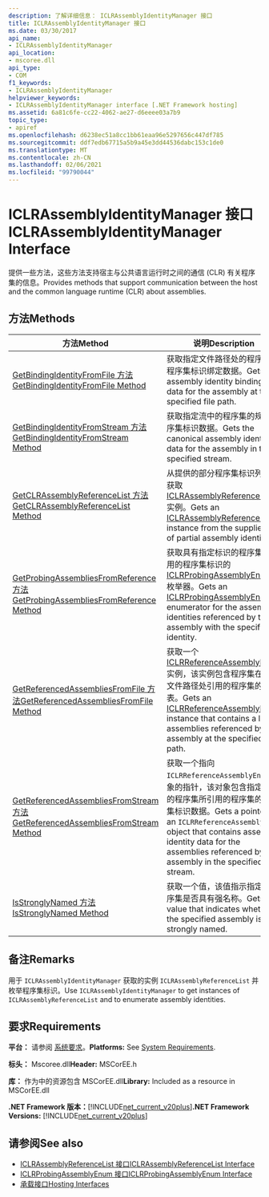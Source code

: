 ```yaml
---
description: 了解详细信息： ICLRAssemblyIdentityManager 接口
title: ICLRAssemblyIdentityManager 接口
ms.date: 03/30/2017
api_name:
- ICLRAssemblyIdentityManager
api_location:
- mscoree.dll
api_type:
- COM
f1_keywords:
- ICLRAssemblyIdentityManager
helpviewer_keywords:
- ICLRAssemblyIdentityManager interface [.NET Framework hosting]
ms.assetid: 6a81c6fe-cc22-4062-ae27-d6eeee03a7b9
topic_type:
- apiref
ms.openlocfilehash: d6238ec51a8cc1bb61eaa96e5297656c447df785
ms.sourcegitcommit: ddf7edb67715a5b9a45e3dd44536dabc153c1de0
ms.translationtype: MT
ms.contentlocale: zh-CN
ms.lasthandoff: 02/06/2021
ms.locfileid: "99790044"
---
```

# <a name="iclrassemblyidentitymanager-interface"></a><span data-ttu-id="6709a-103">ICLRAssemblyIdentityManager 接口</span><span class="sxs-lookup"><span data-stu-id="6709a-103">ICLRAssemblyIdentityManager Interface</span></span>

<span data-ttu-id="6709a-104">提供一些方法，这些方法支持宿主与公共语言运行时之间的通信 (CLR) 有关程序集的信息。</span><span class="sxs-lookup"><span data-stu-id="6709a-104">Provides methods that support communication between the host and the common language runtime (CLR) about assemblies.</span></span>  
  
## <a name="methods"></a><span data-ttu-id="6709a-105">方法</span><span class="sxs-lookup"><span data-stu-id="6709a-105">Methods</span></span>  
  
|<span data-ttu-id="6709a-106">方法</span><span class="sxs-lookup"><span data-stu-id="6709a-106">Method</span></span>|<span data-ttu-id="6709a-107">说明</span><span class="sxs-lookup"><span data-stu-id="6709a-107">Description</span></span>|  
|------------|-----------------|  
|[<span data-ttu-id="6709a-108">GetBindingIdentityFromFile 方法</span><span class="sxs-lookup"><span data-stu-id="6709a-108">GetBindingIdentityFromFile Method</span></span>](iclrassemblyidentitymanager-getbindingidentityfromfile-method.md)|<span data-ttu-id="6709a-109">获取指定文件路径处的程序集的程序集标识绑定数据。</span><span class="sxs-lookup"><span data-stu-id="6709a-109">Gets the assembly identity binding data for the assembly at the specified file path.</span></span>|  
|[<span data-ttu-id="6709a-110">GetBindingIdentityFromStream 方法</span><span class="sxs-lookup"><span data-stu-id="6709a-110">GetBindingIdentityFromStream Method</span></span>](iclrassemblyidentitymanager-getbindingidentityfromstream-method.md)|<span data-ttu-id="6709a-111">获取指定流中的程序集的规范程序集标识数据。</span><span class="sxs-lookup"><span data-stu-id="6709a-111">Gets the canonical assembly identity data for the assembly in the specified stream.</span></span>|  
|[<span data-ttu-id="6709a-112">GetCLRAssemblyReferenceList 方法</span><span class="sxs-lookup"><span data-stu-id="6709a-112">GetCLRAssemblyReferenceList Method</span></span>](iclrassemblyidentitymanager-getclrassemblyreferencelist-method.md)|<span data-ttu-id="6709a-113">从提供的部分程序集标识列表中获取 [ICLRAssemblyReferenceList](iclrassemblyreferencelist-interface.md) 实例。</span><span class="sxs-lookup"><span data-stu-id="6709a-113">Gets an [ICLRAssemblyReferenceList](iclrassemblyreferencelist-interface.md) instance from the supplied list of partial assembly identities.</span></span>|  
|[<span data-ttu-id="6709a-114">GetProbingAssembliesFromReference 方法</span><span class="sxs-lookup"><span data-stu-id="6709a-114">GetProbingAssembliesFromReference Method</span></span>](iclrassemblyidentitymanager-getprobingassembliesfromreference-method.md)|<span data-ttu-id="6709a-115">获取具有指定标识的程序集所引用的程序集标识的 [ICLRProbingAssemblyEnum](iclrprobingassemblyenum-interface.md) 枚举器。</span><span class="sxs-lookup"><span data-stu-id="6709a-115">Gets an [ICLRProbingAssemblyEnum](iclrprobingassemblyenum-interface.md) enumerator for the assembly identities referenced by the assembly with the specified identity.</span></span>|  
|[<span data-ttu-id="6709a-116">GetReferencedAssembliesFromFile 方法</span><span class="sxs-lookup"><span data-stu-id="6709a-116">GetReferencedAssembliesFromFile Method</span></span>](iclrassemblyidentitymanager-getreferencedassembliesfromfile-method.md)|<span data-ttu-id="6709a-117">获取一个 [ICLRReferenceAssemblyEnum](iclrreferenceassemblyenum-interface.md) 实例，该实例包含程序集在指定文件路径处引用的程序集的列表。</span><span class="sxs-lookup"><span data-stu-id="6709a-117">Gets an [ICLRReferenceAssemblyEnum](iclrreferenceassemblyenum-interface.md) instance that contains a list of assemblies referenced by the assembly at the specified file path.</span></span>|  
|[<span data-ttu-id="6709a-118">GetReferencedAssembliesFromStream 方法</span><span class="sxs-lookup"><span data-stu-id="6709a-118">GetReferencedAssembliesFromStream Method</span></span>](iclrassemblyidentitymanager-getreferencedassembliesfromstream-method.md)|<span data-ttu-id="6709a-119">获取一个指向 `ICLRReferenceAssemblyEnum` 对象的指针，该对象包含指定流中的程序集所引用的程序集的程序集标识数据。</span><span class="sxs-lookup"><span data-stu-id="6709a-119">Gets a pointer to an `ICLRReferenceAssemblyEnum` object that contains assembly identity data for the assemblies referenced by the assembly in the specified stream.</span></span>|  
|[<span data-ttu-id="6709a-120">IsStronglyNamed 方法</span><span class="sxs-lookup"><span data-stu-id="6709a-120">IsStronglyNamed Method</span></span>](iclrassemblyidentitymanager-isstronglynamed-method.md)|<span data-ttu-id="6709a-121">获取一个值，该值指示指定的程序集是否具有强名称。</span><span class="sxs-lookup"><span data-stu-id="6709a-121">Gets a value that indicates whether the specified assembly is strongly named.</span></span>|  
  
## <a name="remarks"></a><span data-ttu-id="6709a-122">备注</span><span class="sxs-lookup"><span data-stu-id="6709a-122">Remarks</span></span>  

 <span data-ttu-id="6709a-123">用于 `ICLRAssemblyIdentityManager` 获取的实例 `ICLRAssemblyReferenceList` 并枚举程序集标识。</span><span class="sxs-lookup"><span data-stu-id="6709a-123">Use `ICLRAssemblyIdentityManager` to get instances of `ICLRAssemblyReferenceList` and to enumerate assembly identities.</span></span>  
  
## <a name="requirements"></a><span data-ttu-id="6709a-124">要求</span><span class="sxs-lookup"><span data-stu-id="6709a-124">Requirements</span></span>  

 <span data-ttu-id="6709a-125">**平台：** 请参阅 [系统要求](../../get-started/system-requirements.md)。</span><span class="sxs-lookup"><span data-stu-id="6709a-125">**Platforms:** See [System Requirements](../../get-started/system-requirements.md).</span></span>  
  
 <span data-ttu-id="6709a-126">**标头：** Mscoree.dll</span><span class="sxs-lookup"><span data-stu-id="6709a-126">**Header:** MSCorEE.h</span></span>  
  
 <span data-ttu-id="6709a-127">**库：** 作为中的资源包含 MSCorEE.dll</span><span class="sxs-lookup"><span data-stu-id="6709a-127">**Library:** Included as a resource in MSCorEE.dll</span></span>  
  
 <span data-ttu-id="6709a-128">**.NET Framework 版本：**[!INCLUDE[net_current_v20plus](../../../../includes/net-current-v20plus-md.md)]</span><span class="sxs-lookup"><span data-stu-id="6709a-128">**.NET Framework Versions:** [!INCLUDE[net_current_v20plus](../../../../includes/net-current-v20plus-md.md)]</span></span>  
  
## <a name="see-also"></a><span data-ttu-id="6709a-129">请参阅</span><span class="sxs-lookup"><span data-stu-id="6709a-129">See also</span></span>

- [<span data-ttu-id="6709a-130">ICLRAssemblyReferenceList 接口</span><span class="sxs-lookup"><span data-stu-id="6709a-130">ICLRAssemblyReferenceList Interface</span></span>](iclrassemblyreferencelist-interface.md)
- [<span data-ttu-id="6709a-131">ICLRProbingAssemblyEnum 接口</span><span class="sxs-lookup"><span data-stu-id="6709a-131">ICLRProbingAssemblyEnum Interface</span></span>](iclrprobingassemblyenum-interface.md)
- [<span data-ttu-id="6709a-132">承载接口</span><span class="sxs-lookup"><span data-stu-id="6709a-132">Hosting Interfaces</span></span>](hosting-interfaces.md)
